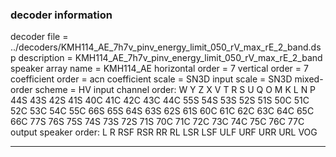 
### decoder information 
decoder file = ../decoders/KMH114_AE_7h7v_pinv_energy_limit_050_rV_max_rE_2_band.dsp
description = KMH114_AE_7h7v_pinv_energy_limit_050_rV_max_rE_2_band
speaker array name = KMH114_AE
horizontal order   = 7
vertical order     = 7
coefficient order  = acn
coefficient scale  = SN3D
input scale        = SN3D
mixed-order scheme = HV
input channel order: W Y Z X V T R S U Q O M K L N P 44S 43S 42S 41S 40C 41C 42C 43C 44C 55S 54S 53S 52S 51S 50C 51C 52C 53C 54C 55C 66S 65S 64S 63S 62S 61S 60C 61C 62C 63C 64C 65C 66C 77S 76S 75S 74S 73S 72S 71S 70C 71C 72C 73C 74C 75C 76C 77C 
output speaker order: L R RSF RSR RR RL LSR LSF ULF URF URR URL VOG 

---

